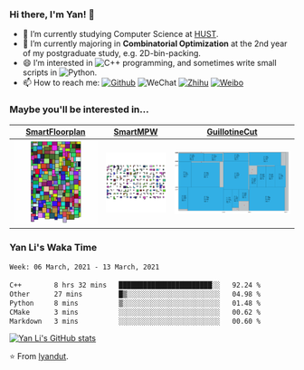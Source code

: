 ### Hi there, I'm Yan! 👋



- 🔭 I’m currently studying Computer Science at [HUST](https://www.hust.edu.cn/).
- 🌱 I’m currently majoring in **Combinatorial Optimization** at the 2nd year of my postgraduate study, e.g. 2D-bin-packing.
- 😄 I’m interested in ![C++](https://img.shields.io/badge/C++-00599C?style=flat-square&logo=C&logoColor=white) programming, and sometimes write small scripts in ![Python](https://img.shields.io/badge/Python-3776AB?style=flat-square&logo=Python&logoColor=white).
- 📫 How to reach me: [![Github](https://img.shields.io/badge/lyandut.github.io-181717?style=flat-square&logo=Github&logoColor=white)](https://lyandut.github.io) ![WeChat](https://img.shields.io/badge/@lyandut96-07C160?style=flat-square&logo=WeChat&logoColor=white) [![Zhihu](https://img.shields.io/badge/@回廊识路-0084FF?style=flat-square&logo=Zhihu&logoColor=white)](https://www.zhihu.com/people/li-yan-44-55-45) [![Weibo](https://img.shields.io/badge/@回廊识路-E6162D?style=flat-square&logo=Sina-Weibo&logoColor=white)](https://weibo.com/5657204877)



### Maybe you'll be interested in...

| [SmartFloorplan](https://github.com/lyandut/SmartVLSI) | [SmartMPW](https://github.com/lyandut/SmartMPW) | [GuillotineCut](https://github.com/zjl9959/GuillotineCut) |
| :----------------------------------------------------: | :---------------------------------------------: | :-------------------------------------------------------: |
|           ![floorplan](assets/floorplan.gif)           |             ![mpw](assets/mpw.gif)              |        ![guillotinecut](assets/guillotinecut.png)         |



### Yan Li's Waka Time

<!--START_SECTION:waka-->
```text
Week: 06 March, 2021 - 13 March, 2021

C++        8 hrs 32 mins   ███████████████████████░░   92.24 % 
Other      27 mins         █▒░░░░░░░░░░░░░░░░░░░░░░░   04.98 % 
Python     8 mins          ▒░░░░░░░░░░░░░░░░░░░░░░░░   01.48 % 
CMake      3 mins          ░░░░░░░░░░░░░░░░░░░░░░░░░   00.62 % 
Markdown   3 mins          ░░░░░░░░░░░░░░░░░░░░░░░░░   00.60 % 
```
<!--END_SECTION:waka-->



[![Yan Li's GitHub stats](https://github-readme-stats.vercel.app/api?username=lyandut&hide=contribs&count_private=true&show_icons=true&theme=radical)](https://github.com/anuraghazra/github-readme-stats)



⭐️ From [lyandut](https://github.com/lyandut).
